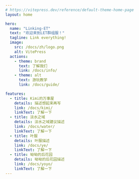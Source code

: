```yaml
---
# https://vitepress.dev/reference/default-theme-home-page
layout: home

hero:
  name: "Linking-ET"
  text: "欢迎来到LET群组服！"
  tagline: Link everything!
  image:
    src: /docs/zh/logo.png
    alt: VitePress
  actions:
    - theme: brand
      text: 了解我们
      link: /docs/info/
    - theme: alt
      text: 游玩教学
      link: /docs/guide/

features:
  - title: Kimi的万事屋
    details: 描述想起来再写
    link: /docs/kimi/
    linkText: 了解一下
  - title: 淡水之域
    details: 淡水之域建议描述
    link: /docs/water/
    linkText: 了解一下
  - title: 叶服
    details: 叶服描述
    link: /docs/ye/
    linkText: 了解一下
  - title: 呦呦的后花园
    details: 呦呦的后花园描述
    link: /docs/yoyo/
    linkText: 了解一下
---
```


